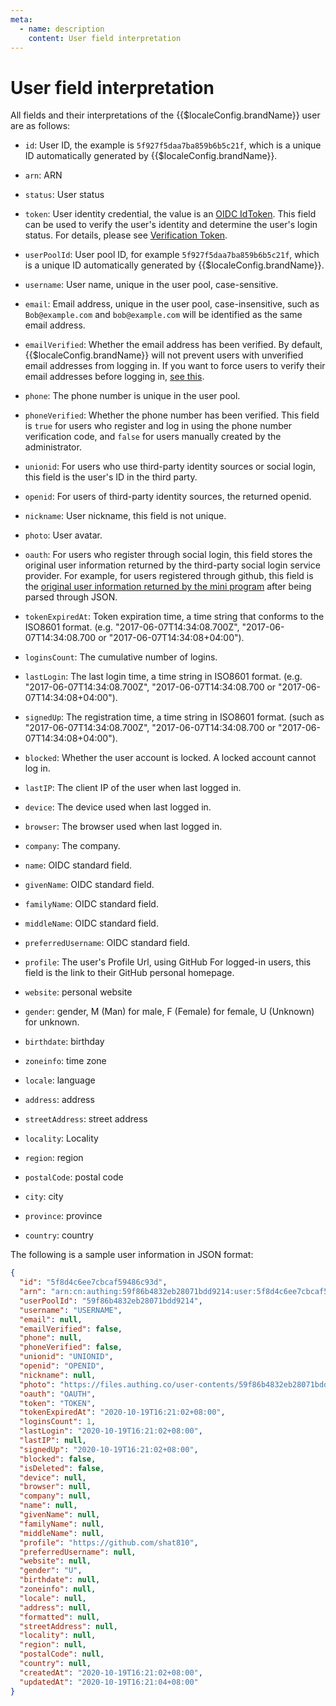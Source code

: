 ```yaml
---
meta:
  - name: description
    content: User field interpretation
---
```


# User field interpretation

<LastUpdated/>

All fields and their interpretations of the {{$localeConfig.brandName}} user are as follows:

- `id`: User ID, the example is `5f927f5daa7ba859b6b5c21f`, which is a unique ID automatically generated by {{$localeConfig.brandName}}.

- `arn`: ARN
- `status`: User status
- `token`: User identity credential, the value is an [OIDC IdToken](/concepts/id-token.md). This field can be used to verify the user's identity and determine the user's login status. For details, please see [Verification Token](../faqs/how-to-validate-user-token.md).
- `userPoolId`: User pool ID, for example `5f927f5daa7ba859b6b5c21f`, which is a unique ID automatically generated by {{$localeConfig.brandName}}.
- `username`: User name, unique in the user pool, case-sensitive.
- `email`: Email address, unique in the user pool, case-insensitive, such as `Bob@example.com` and `bob@example.com` will be identified as the same email address.
- `emailVerified`: Whether the email address has been verified. By default, {{$localeConfig.brandName}} will not prevent users with unverified email addresses from logging in. If you want to force users to verify their email addresses before logging in, [see this](/guides/users/settings.html#%E7%A6%81%E6%AD%A2%E9%82%AE%E7%AE%B1%E6%9C%AA%E9%AA%8C%E8%AF%81%E7%9A%84%E7%94%A8%E6%88%B7%E7%99%BB%E5%BD%95).
- `phone`: The phone number is unique in the user pool.
- `phoneVerified`: Whether the phone number has been verified. This field is `true` for users who register and log in using the phone number verification code, and `false` for users manually created by the administrator.
- `unionid`: For users who use third-party identity sources or social login, this field is the user's ID in the third party.
- `openid`: For users of third-party identity sources, the returned openid.
- `nickname`: User nickname, this field is not unique.
- `photo`: User avatar.
- `oauth`: For users who register through social login, this field stores the original user information returned by the third-party social login service provider. For example, for users registered through github, this field is the [original user information returned by the mini program](https://developers.weixin.qq.com/miniprogram/dev/api/open-api/user-info/wx.getUserInfo.html) after being parsed through JSON.
- `tokenExpiredAt`: Token expiration time, a time string that conforms to the ISO8601 format. (e.g. "2017-06-07T14:34:08.700Z", "2017-06-07T14:34:08.700 or "2017-06-07T14:34:08+04:00").
- `loginsCount`: The cumulative number of logins.
- `lastLogin`: The last login time, a time string in ISO8601 format. (e.g. "2017-06-07T14:34:08.700Z", "2017-06-07T14:34:08.700 or "2017-06-07T14:34:08+04:00").
- `signedUp`: The registration time, a time string in ISO8601 format. (such as "2017-06-07T14:34:08.700Z", "2017-06-07T14:34:08.700 or "2017-06-07T14:34:08+04:00").
- `blocked`: Whether the user account is locked. A locked account cannot log in.
- `lastIP`: The client IP of the user when last logged in.
- `device`: The device used when last logged in.
- `browser`: The browser used when last logged in.
- `company`: The company.
- `name`: OIDC standard field.
- `givenName`: OIDC standard field.
- `familyName`: OIDC standard field.
- `middleName`: OIDC standard field.
- `preferredUsername`: OIDC standard field.
- `profile`: The user's Profile Url, using GitHub For logged-in users, this field is the link to their GitHub personal homepage.
- `website`: personal website
- `gender`: gender, M (Man) for male, F (Female) for female, U (Unknown) for unknown.
- `birthdate`: birthday
- `zoneinfo`: time zone
- `locale`: language
- `address`: address
- `streetAddress`: street address
- `locality`: Locality
- `region`: region
- `postalCode`: postal code
- `city`: city
- `province`: province
- `country`: country

The following is a sample user information in JSON format:

```json
{
  "id": "5f8d4c6ee7cbcaf59486c93d",
  "arn": "arn:cn:authing:59f86b4832eb28071bdd9214:user:5f8d4c6ee7cbcaf59486c93d",
  "userPoolId": "59f86b4832eb28071bdd9214",
  "username": "USERNAME",
  "email": null,
  "emailVerified": false,
  "phone": null,
  "phoneVerified": false,
  "unionid": "UNIONID",
  "openid": "OPENID",
  "nickname": null,
  "photo": "https://files.authing.co/user-contents/59f86b4832eb28071bdd9214/avatar/5c7cd4a4-4ea4-443c-9656-705f0b247a29.jpg",
  "oauth": "OAUTH",
  "token": "TOKEN",
  "tokenExpiredAt": "2020-10-19T16:21:02+08:00",
  "loginsCount": 1,
  "lastLogin": "2020-10-19T16:21:02+08:00",
  "lastIP": null,
  "signedUp": "2020-10-19T16:21:02+08:00",
  "blocked": false,
  "isDeleted": false,
  "device": null,
  "browser": null,
  "company": null,
  "name": null,
  "givenName": null,
  "familyName": null,
  "middleName": null,
  "profile": "https://github.com/shat810",
  "preferredUsername": null,
  "website": null,
  "gender": "U",
  "birthdate": null,
  "zoneinfo": null,
  "locale": null,
  "address": null,
  "formatted": null,
  "streetAddress": null,
  "locality": null,
  "region": null,
  "postalCode": null,
  "country": null,
  "createdAt": "2020-10-19T16:21:02+08:00",
  "updatedAt": "2020-10-19T16:21:04+08:00"
}
```
